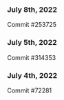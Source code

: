### July 8th, 2022

Commit #253725

### July 5th, 2022

Commit #314353


### July 4th, 2022

Commit #72281
